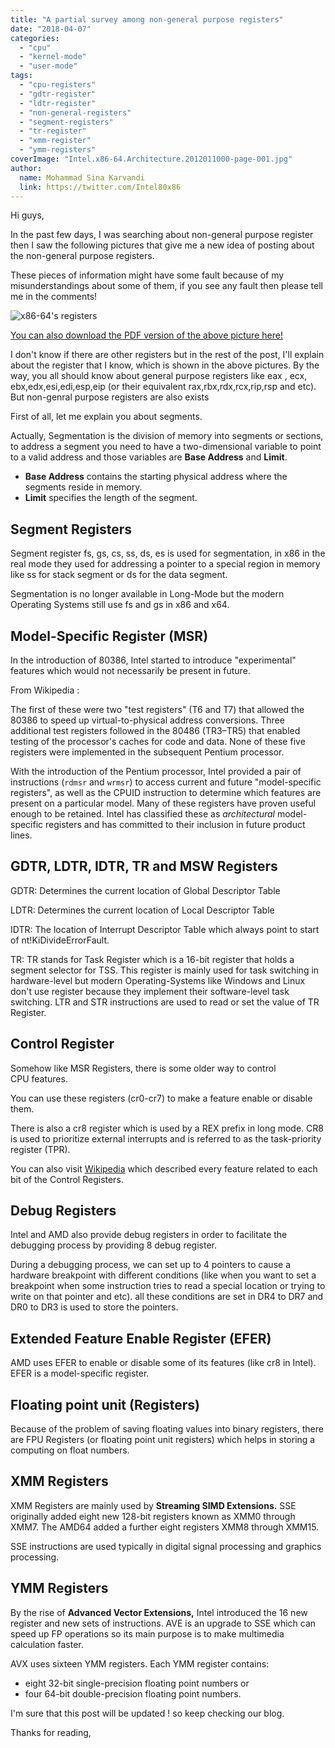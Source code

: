 ```yaml
---
title: "A partial survey among non-general purpose registers"
date: "2018-04-07"
categories: 
  - "cpu"
  - "kernel-mode"
  - "user-mode"
tags: 
  - "cpu-registers"
  - "gdtr-register"
  - "ldtr-register"
  - "non-general-registers"
  - "segment-registers"
  - "tr-register"
  - "xmm-register"
  - "ymm-registers"
coverImage: "Intel.x86-64.Architecture.2012011000-page-001.jpg"
author:
  name: Mohammad Sina Karvandi
  link: https://twitter.com/Intel80x86
---
```


Hi guys,

In the past few days, I was searching about non-general purpose register then I saw the following pictures that give me a new idea of posting about the non-general purpose registers.

These pieces of information might have some fault because of my misunderstandings about some of them, if you see any fault then please tell me in the comments!

![x86-64's registers](../../assets/images/Intel.x86-64.Architecture.2012011000-page-001.jpg)

[You can also download the PDF version of the above picture here!](http://rayanfam.com/wp-content/uploads/sites/2/2018/03/Intel.x86-64.Architecture.2012011000.pdf)

I don't know if there are other registers but in the rest of the post, I'll explain about the register that I know, which is shown in the above pictures. By the way, you all should know about general purpose registers like eax , ecx, ebx,edx,esi,edi,esp,eip (or their equivalent rax,rbx,rdx,rcx,rip,rsp and etc). But non-genral purpose registers are also exists

First of all, let me explain you about segments.

Actually, Segmentation is the division of memory into segments or sections, to address a segment you need to have a two-dimensional variable to point to a valid address and those variables are **Base Address** and **Limit**.

- **Base Address** contains the starting physical address where the segments reside in memory.
- **Limit** specifies the length of the segment.

## Segment Registers

Segment register fs, gs, cs, ss, ds, es is used for segmentation, in x86 in the real mode they used for addressing a pointer to a special region in memory like ss for stack segment or ds for the data segment.

Segmentation is no longer available in Long-Mode but the modern Operating Systems still use fs and gs in x86 and x64.

## **Model-Specific Register** (**MSR**)

In the introduction of 80386, Intel started to introduce "experimental" features which would not necessarily be present in future.

From Wikipedia :

The first of these were two "test registers" (T6 and T7) that allowed the 80386 to speed up virtual-to-physical address conversions. Three additional test registers followed in the 80486 (TR3–TR5) that enabled testing of the processor's caches for code and data. None of these five registers were implemented in the subsequent Pentium processor.

With the introduction of the Pentium processor, Intel provided a pair of instructions (`rdmsr` and `wrmsr`) to access current and future "model-specific registers", as well as the CPUID instruction to determine which features are present on a particular model. Many of these registers have proven useful enough to be retained. Intel has classified these as _architectural_ model-specific registers and has committed to their inclusion in future product lines.

## **GDTR, LDTR, IDTR, TR and MSW Registers**

GDTR: Determines the current location of Global Descriptor Table

LDTR: Determines the current location of Local Descriptor Table

IDTR: The location of Interrupt Descriptor Table which always point to start of nt!KiDivideErrorFault.

TR: TR stands for Task Register which is a 16-bit register that holds a segment selector for TSS. This register is mainly used for task switching in hardware-level but modern Operating-Systems like Windows and Linux don't use register because they implement their software-level task switching. LTR and STR instructions are used to read or set the value of TR Register.

## Control Register

Somehow like MSR Registers, there is some older way to control CPU features.

You can use these registers (cr0-cr7) to make a feature enable or disable them.

There is also a cr8 register which is used by a REX prefix in long mode. CR8 is used to prioritize external interrupts and is referred to as the task-priority register (TPR).

You can also visit [Wikipedia](https://en.wikipedia.org/wiki/Control_register) which described every feature related to each bit of the Control Registers.

## Debug Registers

Intel and AMD also provide debug registers in order to facilitate the debugging process by providing 8 debug register.

During a debugging process, we can set up to 4 pointers to cause a hardware breakpoint with different conditions (like when you want to set a breakpoint when some instruction tries to read a special location or trying to write on that pointer and etc). all these conditions are set in DR4 to DR7 and DR0 to DR3 is used to store the pointers.

## Extended Feature Enable Register (EFER)

AMD uses EFER to enable or disable some of its features (like cr8 in Intel). EFER is a model-specific register.

## Floating point unit (Registers)

Because of the problem of saving floating values into binary registers, there are FPU Registers (or floating point unit registers) which helps in storing a computing on float numbers.

## XMM Registers

XMM Registers are mainly used by **Streaming SIMD Extensions.** SSE originally added eight new 128-bit registers known as XMM0 through XMM7. The AMD64 added a further eight registers XMM8 through XMM15.

SSE instructions are used typically in digital signal processing and graphics processing.

## YMM Registers

By the rise of **Advanced Vector Extensions,** Intel introduced the 16 new register and new sets of instructions. AVE is an upgrade to SSE which can speed up FP operations so its main purpose is to make multimedia calculation faster.

AVX uses sixteen YMM registers. Each YMM register contains:

- eight 32-bit single-precision floating point numbers or
- four 64-bit double-precision floating point numbers.

I'm sure that this post will be updated ! so keep checking our blog.

Thanks for reading,
